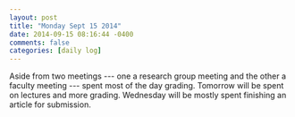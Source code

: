 ```yaml
---
layout: post
title: "Monday Sept 15 2014"
date: 2014-09-15 08:16:44 -0400
comments: false
categories: [daily log]
---
```


Aside from two meetings --- one a research group meeting and the other a faculty
meeting --- spent most of the day grading. Tomorrow will be spent on lectures
and more grading. Wednesday will be mostly spent finishing an article for
submission. 

